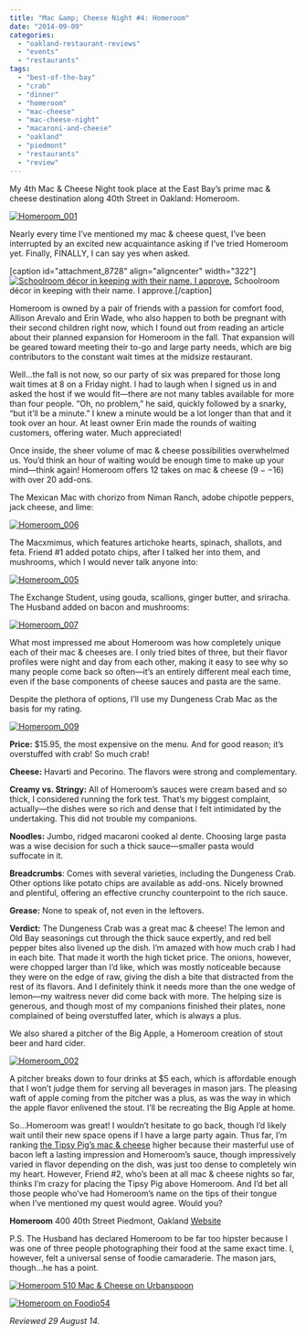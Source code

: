 ```yaml
---
title: "Mac &amp; Cheese Night #4: Homeroom"
date: "2014-09-09"
categories: 
  - "oakland-restaurant-reviews"
  - "events"
  - "restaurants"
tags: 
  - "best-of-the-bay"
  - "crab"
  - "dinner"
  - "homeroom"
  - "mac-cheese"
  - "mac-cheese-night"
  - "macaroni-and-cheese"
  - "oakland"
  - "piedmont"
  - "restaurants"
  - "review"
---
```


My 4th Mac & Cheese Night took place at the East Bay’s prime mac & cheese destination along 40th Street in Oakland: Homeroom.

[![Homeroom_001](http://s3.amazonaws.com/thegourmez-wpmedia/2014/09/Homeroom_001-500x332.jpg)](http://www.thegourmez.com/2014/09/mac-cheese-night-4-homeroom-oakland-review/homeroom_001/)

Nearly every time I’ve mentioned my mac & cheese quest, I’ve been interrupted by an excited new acquaintance asking if I’ve tried Homeroom yet. Finally, FINALLY, I can say yes when asked.

\[caption id="attachment\_8728" align="aligncenter" width="322"\][![Schoolroom décor in keeping with their name. I approve.](http://s3.amazonaws.com/thegourmez-wpmedia/2014/09/Homeroom_004-322x500.jpg)](http://www.thegourmez.com/2014/09/mac-cheese-night-4-homeroom-oakland-review/homeroom_004/) Schoolroom décor in keeping with their name. I approve.\[/caption\]

Homeroom is owned by a pair of friends with a passion for comfort food, Allison Arevalo and Erin Wade, who also happen to both be pregnant with their second children right now, which I found out from reading an article about their planned expansion for Homeroom in the fall. That expansion will be geared toward meeting their to-go and large party needs, which are big contributors to the constant wait times at the midsize restaurant.

Well…the fall is not now, so our party of six was prepared for those long wait times at 8 on a Friday night. I had to laugh when I signed us in and asked the host if we would fit—there are not many tables available for more than four people. “Oh, no problem,” he said, quickly followed by a snarky, “but it’ll be a minute.” I knew a minute would be a lot longer than that and it took over an hour. At least owner Erin made the rounds of waiting customers, offering water. Much appreciated!

Once inside, the sheer volume of mac & cheese possibilities overwhelmed us. You’d think an hour of waiting would be enough time to make up your mind—think again! Homeroom offers 12 takes on mac & cheese ($9--$16) with over 20 add-ons.

The Mexican Mac with chorizo from Niman Ranch, adobe chipotle peppers, jack cheese, and lime:

[![Homeroom_006](http://s3.amazonaws.com/thegourmez-wpmedia/2014/09/Homeroom_006-500x332.jpg)](http://www.thegourmez.com/2014/09/mac-cheese-night-4-homeroom-oakland-review/homeroom_006/)

The Macxmimus, which features artichoke hearts, spinach, shallots, and feta. Friend #1 added potato chips, after I talked her into them, and mushrooms, which I would never talk anyone into:

[![Homeroom_005](http://s3.amazonaws.com/thegourmez-wpmedia/2014/09/Homeroom_005-500x313.jpg)](http://www.thegourmez.com/2014/09/mac-cheese-night-4-homeroom-oakland-review/homeroom_005/)

The Exchange Student, using gouda, scallions, ginger butter, and sriracha. The Husband added on bacon and mushrooms:

[![Homeroom_007](http://s3.amazonaws.com/thegourmez-wpmedia/2014/09/Homeroom_007-500x320.jpg)](http://www.thegourmez.com/2014/09/mac-cheese-night-4-homeroom-oakland-review/homeroom_007/)

What most impressed me about Homeroom was how completely unique each of their mac & cheeses are. I only tried bites of three, but their flavor profiles were night and day from each other, making it easy to see why so many people come back so often—it’s an entirely different meal each time, even if the base components of cheese sauces and pasta are the same.

Despite the plethora of options, I’ll use my Dungeness Crab Mac as the basis for my rating.

[![Homeroom_009](http://s3.amazonaws.com/thegourmez-wpmedia/2014/09/Homeroom_009-500x332.jpg)](http://www.thegourmez.com/2014/09/mac-cheese-night-4-homeroom-oakland-review/homeroom_009/)

**Price:** $15.95, the most expensive on the menu. And for good reason; it’s overstuffed with crab! So much crab!

**Cheese:** Havarti and Pecorino. The flavors were strong and complementary.

**Creamy vs. Stringy:** All of Homeroom’s sauces were cream based and so thick, I considered running the fork test. That’s my biggest complaint, actually—the dishes were so rich and dense that I felt intimidated by the undertaking. This did not trouble my companions.

**Noodles:** Jumbo, ridged macaroni cooked al dente. Choosing large pasta was a wise decision for such a thick sauce—smaller pasta would suffocate in it.

**Breadcrumbs**: Comes with several varieties, including the Dungeness Crab. Other options like potato chips are available as add-ons. Nicely browned and plentiful, offering an effective crunchy counterpoint to the rich sauce.

**Grease:** None to speak of, not even in the leftovers.

**Verdict:** The Dungeness Crab was a great mac & cheese! The lemon and Old Bay seasonings cut through the thick sauce expertly, and red bell pepper bites also livened up the dish. I’m amazed with how much crab I had in each bite. That made it worth the high ticket price. The onions, however, were chopped larger than I’d like, which was mostly noticeable because they were on the edge of raw, giving the dish a bite that distracted from the rest of its flavors. And I definitely think it needs more than the one wedge of lemon—my waitress never did come back with more. The helping size is generous, and though most of my companions finished their plates, none complained of being overstuffed later, which is always a plus.

We also shared a pitcher of the Big Apple, a Homeroom creation of stout beer and hard cider.

[![Homeroom_002](http://s3.amazonaws.com/thegourmez-wpmedia/2014/09/Homeroom_002-366x500.jpg)](http://www.thegourmez.com/2014/09/mac-cheese-night-4-homeroom-oakland-review/homeroom_002/)

A pitcher breaks down to four drinks at $5 each, which is affordable enough that I won’t judge them for serving all beverages in mason jars. The pleasing waft of apple coming from the pitcher was a plus, as was the way in which the apple flavor enlivened the stout. I’ll be recreating the Big Apple at home.

So…Homeroom was great! I wouldn’t hesitate to go back, though I’d likely wait until their new space opens if I have a large party again. Thus far, I’m ranking [the Tipsy Pig’s mac & cheese](http://www.thegourmez.com/2014/08/mac-cheese-night-3-the-tipsy-pig/) higher because their masterful use of bacon left a lasting impression and Homeroom’s sauce, though impressively varied in flavor depending on the dish, was just too dense to completely win my heart. However, Friend #2, who’s been at all mac & cheese nights so far, thinks I’m crazy for placing the Tipsy Pig above Homeroom. And I’d bet all those people who’ve had Homeroom’s name on the tips of their tongue when I’ve mentioned my quest would agree. Would you?

**Homeroom** 400 40th Street Piedmont, Oakland [Website](http://homeroom510.com/)

P.S. The Husband has declared Homeroom to be far too hipster because I was one of three people photographing their food at the same exact time. I, however, felt a universal sense of foodie camaraderie. The mason jars, though...he has a point.

[![Homeroom 510 Mac & Cheese on Urbanspoon](http://www.urbanspoon.com/b/link/1564217/minilink.gif)](http://www.urbanspoon.com/r/6/1564217/restaurant/Homeroom-510-Mac-Cheese-Oakland)

[![Homeroom on Foodio54](http://foodio54.com/images/badge-2-d5be9.jpg)](http://foodio54.com/restaurant/Oakland-CA/d5be9/Homeroom)

_Reviewed 29 August 14._
